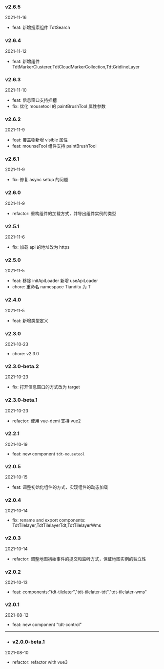 ### v2.6.5

2021-11-16

- feat: 新增搜索组件 TdtSearch

### v2.6.4

2021-11-12

- feat: 新增组件 TdtMarkerClusterer,TdtCloudMarkerCollection,TdtGridlineLayer

### v2.6.3

2021-11-10

- feat: 信息窗口支持插槽
- fix: 优化 mousetool 的 paintBrushTool 属性参数

### v2.6.2

2021-11-9

- feat: 覆盖物新增 visible 属性
- feat: mounseTool 组件支持 paintBrushTool

### v2.6.1

2021-11-9

- fix: 修复 async setup 的问题

### v2.6.0

2021-11-9

- refactor: 重构组件的加载方式，并导出组件实例的类型

### v2.5.1

2021-11-6

- fix: 加载 api 的地址改为 https

### v2.5.0

2021-11-5

- feat: 移除 initApiLoader 新增 useApiLoader
- chore: 重命名 namespace Tianditu 为 T

### v2.4.0

2021-11-5

- feat: 新增类型定义

### v2.3.0

2021-10-23

- chore: v2.3.0

### v2.3.0-beta.2

2021-10-23

- fix: 打开信息窗口的方式改为 target

### v2.3.0-beta.1

2021-10-23

- refactor: 使用 vue-demi 支持 vue2

### v2.2.1

2021-10-19

- feat: new component `tdt-mousetool`

### v2.0.5

2021-10-15

- feat: 调整初始化组件的方式，实现组件的动态加载

### v2.0.4

2021-10-14

- fix: rename and export components: TdtTilelayer,TdtTilelayerTdt,TdtTilelayerWms

### v2.0.3

2021-10-14

- refactor: 调整地图初始事件的提交和监听方式，保证地图实例的独立性

### v2.0.2

2021-10-13

- feat: components:"tdt-tilelater","tdt-tilelater-tdt","tdt-tilelater-wms"

### v2.0.1

2021-08-12

- feat: new component "tdt-control"

---

- ### v2.0.0-beta.1

2021-08-10

- refactor: refactor with vue3
